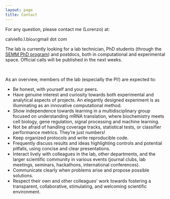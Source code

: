 ```yaml
---
layout: page
title: Contact
---
```


For any question, please contact me (Lorenzo) at:

calviello.l.bio`at`gmail dot com

The lab is currently looking for a lab technician, PhD students (through the <a href="https://www.semm.it/education/phd-program-systems-medicine" target="_blank" rel="noopener">SEMM PhD program</a>) and postdocs, both in computational and experimental space. Official calls will be published in the next weeks.

<br>

As an overview, members of the lab (especially the PI!) are expected to:

- Be honest, with yourself and your peers.
- Have genuine interest and curiosity towards both experimental and analytical aspects of projects. An elegantly designed experiment is as illuminating as an innovative computational method.	
- Show independence towards learning in a multidisciplinary group focused on understanding mRNA translation, where biochemistry meets cell biology, gene regulation, signal processing and machine learning.
- Not be afraid of handling coverage tracks, statistical tests, or classifier performance metrics. They’re just numbers!
- Keep organized protocols and write reproducible code.
- Frequently discuss results and ideas highlighting controls and potential pitfalls, using concise and clear presentations.
- Interact lively with colleagues in the lab, other departments, and the larger scientific community in various events (journal clubs, lab meetings, seminars, hackathons, international conferences).
- Communicate clearly when problems arise and propose possible solutions.
- Respect their own and other colleagues’ work towards fostering a transparent, collaborative, stimulating, and welcoming scientific environment.




